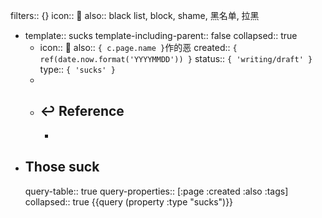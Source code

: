 filters:: {}
icon:: 🤮
also:: black list, block, shame, 黑名单, 拉黑

  - template:: sucks
    template-including-parent:: false
    collapsed:: true
    - icon:: 🤮
      also:: ``{ c.page.name }``作的恶
      created:: ``{ ref(date.now.format('YYYYMMDD')) }``
      status:: ``{ 'writing/draft' }``
      type:: ``{ 'sucks' }``
    -
    - ## ↩ Reference
      -
- ## Those suck
  query-table:: true
  query-properties:: [:page :created :also :tags]
  collapsed:: true
  {{query (property :type "sucks")}}